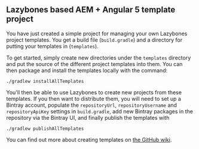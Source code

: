 Lazybones based AEM + Angular 5 template project
------------------------------------------------

You have just created a simple project for managing your own Lazybones project
templates. You get a build file (`build.gradle`) and a directory for putting
your templates in (`templates`).

To get started, simply create new directories under the `templates` directory
and put the source of the different project templates into them. You can then
package and install the templates locally with the command:

    ./gradlew installAllTemplates

You'll then be able to use Lazybones to create new projects from these templates.
If you then want to distribute them, you will need to set up a Bintray account,
populate the `repositoryUrl`, `repositoryUsername` and `repositoryApiKey` settings
in `build.gradle`, add new Bintray packages in the repository via the Bintray
UI, and finally publish the templates with

    ./gradlew publishAllTemplates

You can find out more about creating templates on [the GitHub wiki][1].

[1]: https://github.com/pledbrook/lazybones/wiki/Template-developers-guide
